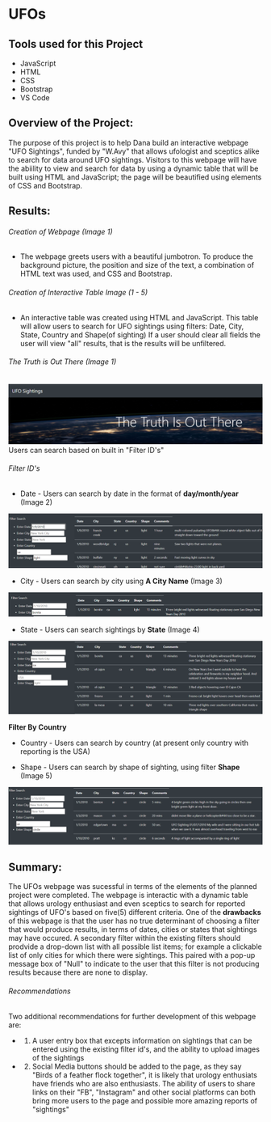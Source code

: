 # UFOs
## Tools used for this Project
  * JavaScript
  * HTML
  * CSS
  * Bootstrap
  * VS Code

## Overview of the Project:

The purpose of this project is to help Dana build an interactive webpage "UFO Sightings", funded by "W.Avy" that allows ufologist and sceptics alike to search for data around UFO sightings. Visitors to this webpage will have the abiility to view and search for data by using a dynamic table that will be built using HTML and JavaScript; the page will be beautified using elements of CSS and Bootstrap. 

## Results:

###### Creation of Webpage (Image 1)

* The webpage greets users with a beautiful jumbotron. To produce the background picture, the position and size of the text, a combination of HTML text was used, and CSS and Bootstrap.

###### Creation of Interactive Table Image (1 - 5)

* An interactive table was created using HTML and JavaScript.  This table will allow users to search for UFO sightings using filters: Date, City, State, Country and Shape(of sighting) If a user should clear all fields the user will view "all" results, that is the results will be unfiltered.   
  
###### The Truth is Out There (Image 1)

![Jumbotron](https://github.com/wallaceportia/UFOs/blob/main/Resources-Images/Jumbotron.PNG)
Users can search based on built in "Filter ID's"

###### Filter ID's 
* Date - Users can search by date in the format of __day/month/year__ (Image 2)

![Filter By Date](https://github.com/wallaceportia/UFOs/blob/main/Resources-Images/Filter_by_date.PNG)

* City  - Users can search by city using __A City Name__ (Image 3)

![Filter By City](https://github.com/wallaceportia/UFOs/blob/main/Resources-Images/Filter_by_city.PNG) 

* State - Users can search sightings by __State__ (Image 4)

__![Filter By State](https://github.com/wallaceportia/UFOs/blob/main/Resources-Images/Filter_by_state.PNG)__

__Filter By Country__
* Country - Users can search by country (at present only country with reporting is the USA)



* Shape - Users can search by shape of sighting, using filter __Shape__ (Image 5) 

![Filter By Shape](https://github.com/wallaceportia/UFOs/blob/main/Resources-Images/Filter_by_shape.PNG)

## Summary:

The UFOs webpage was sucessful in terms of the elements of the planned project were completed.  The webpage is interactic with a dynamic table that allows urology enthusiast and even sceptics to search for reported sightings of UFO's based on five(5) different criteria.
One of the __drawbacks__ of this webpage is that the user has no true determinant of choosing a filter that would produce results, in terms of dates, cities or states that sightings may have occured. A secondary filter within the existing filters should prodvide a drop-down list with all possible list items; for example a clickable list of only cities for which there were sightings.  This paired with a pop-up message box of "Null" to indicate to the user that this filter is not producing results because there are none to display. 

###### Recommendations
Two additional recommendations for further development of this webpage are: 
* 1) A user entry box that excepts information on sightings that can be entered using the existing filter id's, and the ability to upload images of the sightings
* 2) Social Media buttons should be added to the page, as they say "Birds of a feather flock together", it is likely that urology enthusiats have friends who are also enthusiasts. The ability of users to share links on their "FB", "Instagram" and other social platforms can both bring more users to the page and possible more amazing reports of "sightings"
